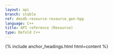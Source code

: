 ```yaml
---
layout: api
branch: stable
ref: dmsdk-resource-resource_gen-hpp
language: C++
title: API reference (Resource)
type: Defold C++
---
```

{% include anchor_headings.html html=content %}